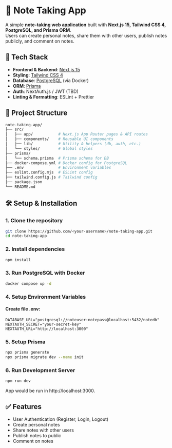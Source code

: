 # 📒 Note Taking App

A simple **note-taking web application** built with **Next.js 15, Tailwind CSS 4, PostgreSQL, and Prisma ORM**.  
Users can create personal notes, share them with other users, publish notes publicly, and comment on notes.


## 🚀 Tech Stack
- **Frontend & Backend**: [Next.js 15](https://nextjs.org/)
- **Styling**: [Tailwind CSS 4](https://tailwindcss.com/)
- **Database**: [PostgreSQL](https://www.postgresql.org/) (via Docker)
- **ORM**: [Prisma](https://www.prisma.io/)
- **Auth**: NextAuth.js / JWT (TBD)
- **Linting & Formatting**: ESLint + Prettier


## 📂 Project Structure
```bash
note-taking-app/
├── src/
│   ├── app/           # Next.js App Router pages & API routes
│   ├── components/    # Reusable UI components
│   ├── lib/           # Utility & helpers (db, auth, etc.)
│   └── styles/        # Global styles
├── prisma/
│   └── schema.prisma  # Prisma schema for DB
├── docker-compose.yml # Docker config for PostgreSQL
├── .env               # Environment variables
├── eslint.config.mjs  # ESLint config
├── tailwind.config.js # Tailwind config
├── package.json
└── README.md
```

## 🛠️ Setup & Installation
### 1. Clone the repository
```bash
git clone https://github.com/<your-username>/note-taking-app.git
cd note-taking-app
```
### 2. Install dependencies
```bash
npm install
```
### 3. Run PostgreSQL with Docker
```bash
docker compose up -d
```
### 4. Setup Environment Variables
#### Create file .env:
```.env
DATABASE_URL="postgresql://noteuser:notepass@localhost:5432/notedb"
NEXTAUTH_SECRET="your-secret-key"
NEXTAUTH_URL="http://localhost:3000"
```
### 5. Setup Prisma
```bash
npx prisma generate
npx prisma migrate dev --name init
```
### 6. Run Development Server
```bash
npm run dev
```
App would be run in http://localhost:3000.


## ✅ Features
- User Authentication (Register, Login, Logout)
- Create personal notes
- Share notes with other users
- Publish notes to public
- Comment on notes
